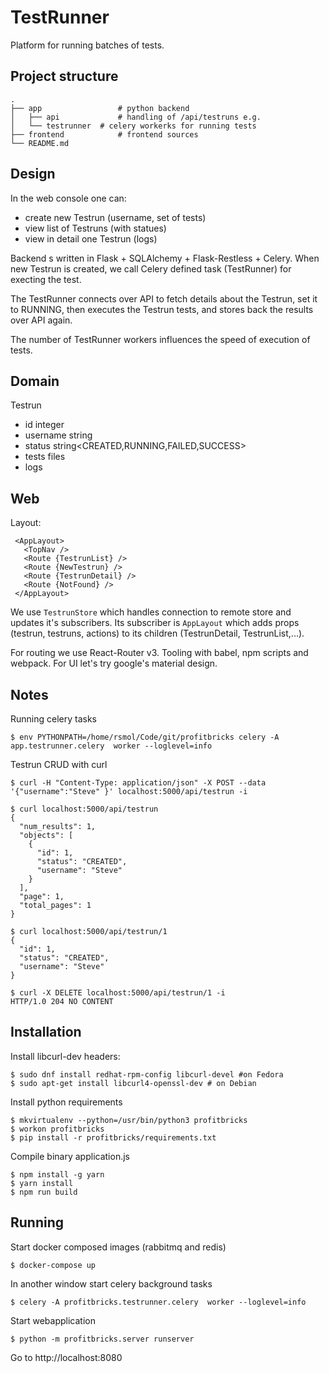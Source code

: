 TestRunner
==========

Platform for running batches of tests.

Project structure
-----------------

    .
    ├── app     		    # python backend
    │   ├── api 	    	# handling of /api/testruns e.g.
    │   └── testrunner  # celery workerks for running tests
    ├── frontend		    # frontend sources
    └── README.md


Design
------

In the web console one can:

 - create new Testrun (username, set of tests)
 - view list of Testruns (with statues)
 - view in detail one Testrun (logs)

Backend s written in Flask + SQLAlchemy + Flask-Restless + Celery. When new
Testrun is created, we call Celery defined task (TestRunner) for execting the test.

The TestRunner connects over API to fetch details about the Testrun, set it to RUNNING, then executes the Testrun tests, and stores back the results over API again.

The number of TestRunner workers influences the speed of execution of tests.


Domain
------

Testrun
 - id integer
 - username string
 - status string<CREATED,RUNNING,FAILED,SUCCESS>
 - tests files
 - logs


 Web
 ---

 Layout:

     <AppLayout>
       <TopNav />
       <Route {TestrunList} />
       <Route {NewTestrun} />
       <Route {TestrunDetail} />
       <Route {NotFound} />
     </AppLayout>

We use `TestrunStore` which handles connection to remote store and updates it's subscribers. Its subscriber is `AppLayout` which adds props (testrun, testruns, actions) to its children (TestrunDetail, TestrunList,...).

For routing we use React-Router v3. Tooling with babel, npm scripts and webpack. For UI let's try google's material design.

Notes
-----

Running celery tasks

    $ env PYTHONPATH=/home/rsmol/Code/git/profitbricks celery -A app.testrunner.celery  worker --loglevel=info

Testrun CRUD with curl

    $ curl -H "Content-Type: application/json" -X POST --data '{"username":"Steve" }' localhost:5000/api/testrun -i

    $ curl localhost:5000/api/testrun
    {
      "num_results": 1,
      "objects": [
        {
          "id": 1,
          "status": "CREATED",
          "username": "Steve"
        }
      ],
      "page": 1,
      "total_pages": 1
    }

    $ curl localhost:5000/api/testrun/1
    {
      "id": 1,
      "status": "CREATED",
      "username": "Steve"
    }

    $ curl -X DELETE localhost:5000/api/testrun/1 -i
    HTTP/1.0 204 NO CONTENT


Installation
------------

 Install libcurl-dev headers:

    $ sudo dnf install redhat-rpm-config libcurl-devel #on Fedora
    $ sudo apt-get install libcurl4-openssl-dev # on Debian

 Install python requirements

    $ mkvirtualenv --python=/usr/bin/python3 profitbricks
    $ workon profitbricks
    $ pip install -r profitbricks/requirements.txt

 Compile binary application.js

    $ npm install -g yarn
    $ yarn install
    $ npm run build

Running
-------

  Start docker composed images (rabbitmq and redis)

    $ docker-compose up

  In another window start celery background tasks

    $ celery -A profitbricks.testrunner.celery  worker --loglevel=info

  Start webapplication

    $ python -m profitbricks.server runserver

  Go to http://localhost:8080
